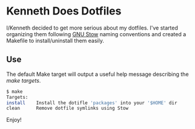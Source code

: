 # Kenneth Does Dotfiles

I/Kenneth decided to get more serious about my dotfiles. I've started organizing them following [GNU Stow][stow] naming
conventions and created a Makefile to install/uninstall them easily.

## Use

The default Make target will output a useful help message describing the _make targets_.

```bash
$ make
Targets:
install    Install the dotifle 'packages' into your '$HOME' dir
clean      Remove dotfile symlinks using Stow
```

Enjoy!

[stow]: https://www.gnu.org/software/stow/ "GNU Stow - the symlink farm manager"
